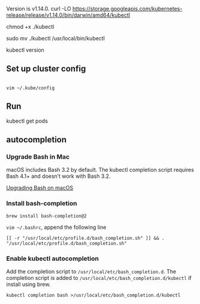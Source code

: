 Version is v1.14.0. curl -LO https://storage.googleapis.com/kubernetes-release/release/v1.14.0/bin/darwin/amd64/kubectl

chmod +x ./kubectl

sudo mv ./kubectl /usr/local/bin/kubectl

kubectl version



## Set up cluster config



```

vim ~/.kube/config﻿

```





## Run

kubectl get pods

## autocompletion


### Upgrade Bash in Mac

macOS includes Bash 3.2 by default. The kubectl completion script requires Bash 4.1+ and doesn’t work with Bash 3.2.

[Upgrading Bash on macOS
](https://itnext.io/upgrading-bash-on-macos-7138bd1066ba)

### Install bash-completion


```
brew install bash-completion@2
```


`vim ~/.bashrc`, append the following line

```
[[ -r "/usr/local/etc/profile.d/bash_completion.sh" ]] && . "/usr/local/etc/profile.d/bash_completion.sh"
```

### Enable kubectl autocompletion

Add the completion script to `/usr/local/etc/bash_completion.d`. The completion script is added to `/usr/local/etc/bash_completion.d/kubectl` if install using brew.


```
kubectl completion bash >/usr/local/etc/bash_completion.d/kubectl
```

